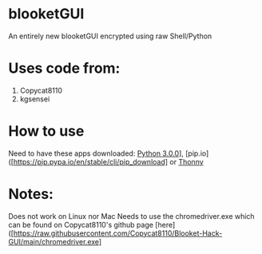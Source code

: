 # blooketGUI
An entirely new blooketGUI encrypted using raw Shell/Python

# Uses code from:
1) Copycat8110
2) kgsensei

# How to use
Need to have these apps downloaded: [Python 3.0.0]([(https://python.org/download/releases/3.0))], [pip.io]([https://pip.pypa.io/en/stable/cli/pip_download] or [Thonny](Thonny.org/download)

# Notes:
Does not work on Linux nor Mac
Needs to use the chromedriver.exe which can be found on Copycat8110's github page [here]([https://raw.githubusercontent.com/Copycat8110/Blooket-Hack-GUI/main/chromedriver.exe]
